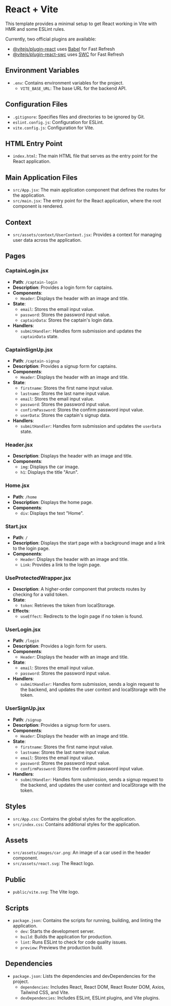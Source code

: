# React + Vite

This template provides a minimal setup to get React working in Vite with HMR and some ESLint rules.

Currently, two official plugins are available:

- [@vitejs/plugin-react](https://github.com/vitejs/vite-plugin-react/blob/main/packages/plugin-react/README.md) uses [Babel](https://babeljs.io/) for Fast Refresh
- [@vitejs/plugin-react-swc](https://github.com/vitejs/vite-plugin-react-swc) uses [SWC](https://swc.rs/) for Fast Refresh

## Environment Variables

- `.env`: Contains environment variables for the project.
  - `VITE_BASE_URL`: The base URL for the backend API.

## Configuration Files

- `.gitignore`: Specifies files and directories to be ignored by Git.
- `eslint.config.js`: Configuration for ESLint.
- `vite.config.js`: Configuration for Vite.

## HTML Entry Point

- `index.html`: The main HTML file that serves as the entry point for the React application.

## Main Application Files

- `src/App.jsx`: The main application component that defines the routes for the application.
- `src/main.jsx`: The entry point for the React application, where the root component is rendered.

## Context

- `src/assets/context/UserContext.jsx`: Provides a context for managing user data across the application.

## Pages

### CaptainLogin.jsx

- **Path**: `/captain-login`
- **Description**: Provides a login form for captains.
- **Components**:
  - `Header`: Displays the header with an image and title.
- **State**:
  - `email`: Stores the email input value.
  - `password`: Stores the password input value.
  - `captainData`: Stores the captain's login data.
- **Handlers**:
  - `submitHandler`: Handles form submission and updates the `captainData` state.

### CaptainSignUp.jsx

- **Path**: `/captain-signup`
- **Description**: Provides a signup form for captains.
- **Components**:
  - `Header`: Displays the header with an image and title.
- **State**:
  - `firstname`: Stores the first name input value.
  - `lastname`: Stores the last name input value.
  - `email`: Stores the email input value.
  - `password`: Stores the password input value.
  - `confirmPassword`: Stores the confirm password input value.
  - `userData`: Stores the captain's signup data.
- **Handlers**:
  - `submitHandler`: Handles form submission and updates the `userData` state.

### Header.jsx

- **Description**: Displays the header with an image and title.
- **Components**:
  - `img`: Displays the car image.
  - `h1`: Displays the title "Arun".

### Home.jsx

- **Path**: `/home`
- **Description**: Displays the home page.
- **Components**:
  - `div`: Displays the text "Home".

### Start.jsx

- **Path**: `/`
- **Description**: Displays the start page with a background image and a link to the login page.
- **Components**:
  - `Header`: Displays the header with an image and title.
  - `Link`: Provides a link to the login page.

### UseProtectedWrapper.jsx

- **Description**: A higher-order component that protects routes by checking for a valid token.
- **State**:
  - `token`: Retrieves the token from localStorage.
- **Effects**:
  - `useEffect`: Redirects to the login page if no token is found.

### UserLogin.jsx

- **Path**: `/login`
- **Description**: Provides a login form for users.
- **Components**:
  - `Header`: Displays the header with an image and title.
- **State**:
  - `email`: Stores the email input value.
  - `password`: Stores the password input value.
- **Handlers**:
  - `submitHandler`: Handles form submission, sends a login request to the backend, and updates the user context and localStorage with the token.

### UserSignUp.jsx

- **Path**: `/signup`
- **Description**: Provides a signup form for users.
- **Components**:
  - `Header`: Displays the header with an image and title.
- **State**:
  - `firstname`: Stores the first name input value.
  - `lastname`: Stores the last name input value.
  - `email`: Stores the email input value.
  - `password`: Stores the password input value.
  - `confirmPassword`: Stores the confirm password input value.
- **Handlers**:
  - `submitHandler`: Handles form submission, sends a signup request to the backend, and updates the user context and localStorage with the token.

## Styles

- `src/App.css`: Contains the global styles for the application.
- `src/index.css`: Contains additional styles for the application.

## Assets

- `src/assets/images/car.png`: An image of a car used in the header component.
- `src/assets/react.svg`: The React logo.

## Public

- `public/vite.svg`: The Vite logo.

## Scripts

- `package.json`: Contains the scripts for running, building, and linting the application.
  - `dev`: Starts the development server.
  - `build`: Builds the application for production.
  - `lint`: Runs ESLint to check for code quality issues.
  - `preview`: Previews the production build.

## Dependencies

- `package.json`: Lists the dependencies and devDependencies for the project.
  - `dependencies`: Includes React, React DOM, React Router DOM, Axios, Tailwind CSS, and Vite.
  - `devDependencies`: Includes ESLint, ESLint plugins, and Vite plugins.
